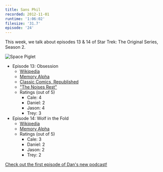 ```yaml
---
title: Sans Phil
recorded: 2012-11-01
runtime: '1:06:02'
filesize: '31.7'
episode: '24'
---
```


This week, we talk about episodes 13 & 14 of Star Trek: The Original Series, Season 2.

![Space Piglet](https://treylabs-cdn.nyc3.digitaloceanspaces.com/jawgrind/Jawgrind-Episode-24.jpg)

- Episode 13: Obsession
    - [Wikipedia](http://en.wikipedia.org/wiki/Obsession_(Star_Trek:_The_Original_Series))
    - [Memory Alpha](http://en.memory-alpha.org/wiki/Obsession_(episode))
    - [Classic Comics, Republished](http://trey.cc/post/33453571423/pulp)
    - [&quot;The Noises Rest&quot;](http://vimeo.com/2748889)
    - Ratings (out of 5)
        - Cale: 4
        - Daniel: 2
        - Jason: 4
        - Trey: 3
- Episode 14: Wolf in the Fold
    - [Wikipedia](http://en.wikipedia.org/wiki/Wolf_in_the_Fold)
    - [Memory Alpha](http://en.memory-alpha.org/wiki/Wolf_in_the_Fold_(episode))
    - Ratings (out of 5)
        - Cale: 3
        - Daniel: 2
        - Jason: 2
        - Trey: 2

[Check out the first episode of Dan's new podcast!](https://danielwarshaw.com/oppositeofdan/episode-1-pulpy-on-purpose)
